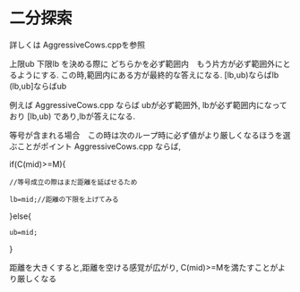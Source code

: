 # 二分探索
詳しくは AggressiveCows.cppを参照

上限ub 
下限lb
を決める際に どちらかを必ず範囲内　もう片方が必ず範囲外にとるようにする.
この時,範囲内にある方が最終的な答えになる.
[lb,ub)ならばlb
(lb,ub]ならばub

例えば AggressiveCows.cpp ならば ubが必ず範囲外, lbが必ず範囲内になっており [lb,ub) であり,lbが答えになる.

等号が含まれる場合　この時は次のループ時に必ず値がより厳しくなるほうを選ぶことがポイント
AggressiveCows.cpp ならば, 

if(C(mid)>=M){
            
    //等号成立の際はまだ距離を延ばせるため
 
    lb=mid;//距離の下限を上げてみる
        
}else{

    ub=mid;

}


距離を大きくすると,距離を空ける感覚が広がり, C(mid)>=Mを満たすことがより厳しくなる
